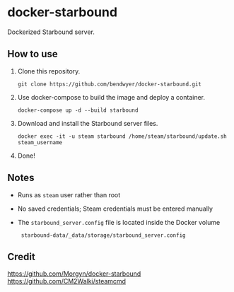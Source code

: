 # docker-starbound
Dockerized Starbound server.

## How to use
1) Clone this repository.

       git clone https://github.com/bendwyer/docker-starbound.git

2) Use docker-compose to build the image and deploy a container.

       docker-compose up -d --build starbound

3) Download and install the Starbound server files.

       docker exec -it -u steam starbound /home/steam/starbound/update.sh steam_username
       
4) Done!

## Notes
- Runs as `steam` user rather than root
- No saved credentials; Steam credentials must be entered manually
- The `starbound_server.config` file is located inside the Docker volume  
       
       starbound-data/_data/storage/starbound_server.config

## Credit
https://github.com/Morgyn/docker-starbound  
https://github.com/CM2Walki/steamcmd
